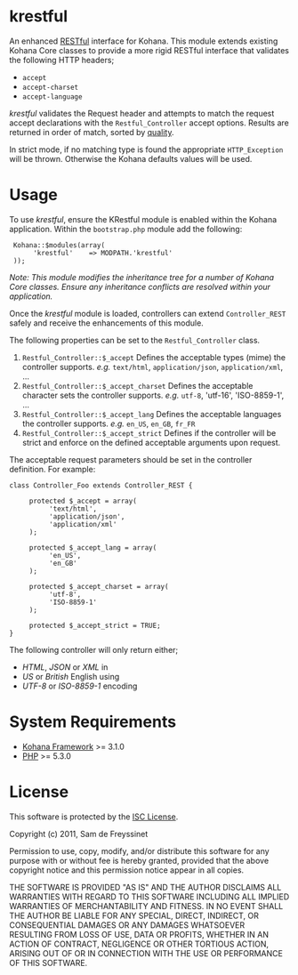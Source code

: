 # krestful

An enhanced [RESTful](http://en.wikipedia.org/wiki/Representational_State_Transfer) 
interface for Kohana. This module extends existing Kohana Core classes to 
provide a more rigid RESTful interface that validates the following HTTP 
headers;

 * `accept`
 * `accept-charset`
 * `accept-language`

_krestful_ validates the Request header and attempts to match the request accept 
declarations with the `Restful_Controller` accept options. Results are returned 
in order of match, sorted by [quality](http://www.w3.org/Protocols/rfc2616/rfc2616-sec14.html).

In strict mode, if no matching type is found the appropriate `HTTP_Exception`
will be thrown. Otherwise the Kohana defaults values will be used.

# Usage

To use _krestful_, ensure the KRestful module is enabled within the Kohana 
application. Within the `bootstrap.php` module add the following:

     Kohana::$modules(array(
          'krestful'    => MODPATH.'krestful'
     ));

_Note: This module modifies the inheritance tree for a number of Kohana Core
classes. Ensure any inheritance conflicts are resolved within your application._

Once the _krestful_ module is loaded, controllers can extend
`Controller_REST` safely and receive the enhancements of this module.

The following properties can be set to the `Restful_Controller` class.

 1. `Restful_Controller::$_accept`
    Defines the acceptable types (mime) the controller supports.
    _e.g._ `text/html`, `application/json`, `application/xml`, ...
 2. `Restful_Controller::$_accept_charset`
    Defines the acceptable character sets the controller supports.
    _e.g._ `utf-8`, 'utf-16', 'ISO-8859-1', ...
 3. `Restful_Controller::$_accept_lang`
    Defines the acceptable languages the controller supports.
    _e.g._ `en_US`, `en_GB`, `fr_FR`
 4. `Restful_Controller::$_accept_strict`
    Defines if the controller will be strict and enforce on the defined
    acceptable arguments upon request.

The acceptable request parameters should be set in the controller definition.
For example:

    class Controller_Foo extends Controller_REST {
    
         protected $_accept = array(
              'text/html',
              'application/json',
              'application/xml'
         );
    
         protected $_accept_lang = array(
              'en_US',
              'en_GB'
         );
    
         protected $_accept_charset = array(
              'utf-8',
              'ISO-8859-1'
         );
    
         protected $_accept_strict = TRUE;
    }

The following controller will only return either;

 * _HTML_, _JSON_ or _XML_ in
 * _US_ or _British_ English using
 * _UTF-8_ or _ISO-8859-1_ encoding

# System Requirements

 * [Kohana Framework](http://kohanaframework.org) >= 3.1.0
 * [PHP](http://www.php.net) >= 5.3.0

# License

This software is protected by the [ISC License](http://www.opensource.org/licenses/isc-license).

Copyright (c) 2011, Sam de Freyssinet

Permission to use, copy, modify, and/or distribute this software for any purpose 
with or without fee is hereby granted, provided that the above copyright notice 
and this permission notice appear in all copies.

THE SOFTWARE IS PROVIDED "AS IS" AND THE AUTHOR DISCLAIMS ALL WARRANTIES WITH 
REGARD TO THIS SOFTWARE INCLUDING ALL IMPLIED WARRANTIES OF MERCHANTABILITY AND 
FITNESS. IN NO EVENT SHALL THE AUTHOR BE LIABLE FOR ANY SPECIAL, DIRECT, 
INDIRECT, OR CONSEQUENTIAL DAMAGES OR ANY DAMAGES WHATSOEVER RESULTING FROM LOSS 
OF USE, DATA OR PROFITS, WHETHER IN AN ACTION OF CONTRACT, NEGLIGENCE OR OTHER 
TORTIOUS ACTION, ARISING OUT OF OR IN CONNECTION WITH THE USE OR PERFORMANCE OF 
THIS SOFTWARE.